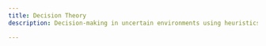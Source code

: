 ```yaml
---
title: Decision Theory
description: Decision-making in uncertain environments using heuristics, probability, and behavioural economics.

---
```


